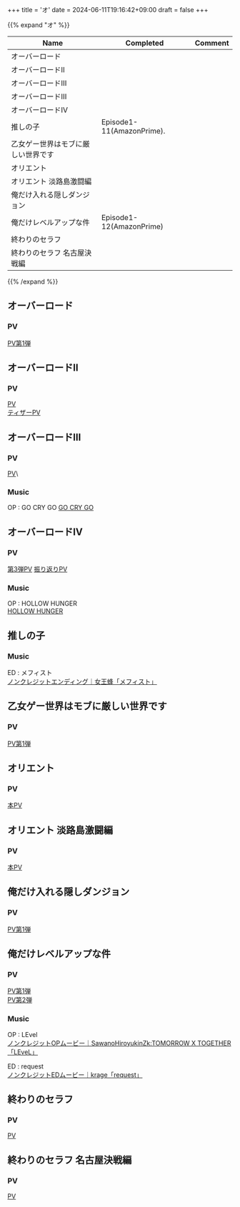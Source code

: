 +++
title = 'オ'
date = 2024-06-11T19:16:42+09:00
draft = false
+++

{{% expand "オ" %}}

| Name              | Completed                 | Comment |
| ----------------- | ------------------------- | ------- |
| オーバーロード           |                           |         |
| オーバーロードⅡ          |                           |         |
| オーバーロードⅢ          |                           |         |
| オーバーロードⅢ          |                           |         |
| オーバーロードⅣ          |                           |         |
| 推しの子              | Episode1-11(AmazonPrime). |         |
| 乙女ゲー世界はモブに厳しい世界です |                           |         |
| オリエント             |                           |         |
| オリエント 淡路島激闘編      |                           |         |
| 俺だけ入れる隠しダンジョン     |                           |         |
| 俺だけレベルアップな件       | Episode1-12(AmazonPrime)  |         |
| 終わりのセラフ           |                           |         |
| 終わりのセラフ 名古屋決戦編    |                           |         |

{{% /expand %}}


## オーバーロード

### PV
[PV第1弾](https://www.youtube.com/watch?v=RuNAPPcjDr4)

## オーバーロードⅡ
### PV
[PV](https://www.youtube.com/watch?v=c3Jt_EXwGBc)\
[ティザーPV](https://www.youtube.com/watch?v=p2ksX48PBQY)

  

## オーバーロードⅢ
### PV
[PV](https://www.youtube.com/watch?v=awYU-9jVZxE)\
### Music
OP : GO CRY GO
[GO CRY GO](https://youtu.be/8t3umiPuIQ8?si=CwdXiR8fof-UyJ9t)

## オーバーロードⅣ
### PV
[第3弾PV](https://youtu.be/tNYQjEyTO6s?si=WxIAjEb6GAieSim9)
[振り返りPV](https://youtu.be/w6MkigX6ABs?si=6lBzDAc-tR4u19zi)

### Music
OP : HOLLOW HUNGER\
[HOLLOW HUNGER](https://youtu.be/Tkkp3FhDVxQ?si=dNhUsNTjV6xuJaiI)

  
  
  

## 推しの子


### Music
ED : メフィスト\
[ノンクレジットエンディング｜女王蜂「メフィスト」](https://youtu.be/0saw1cGIl1A?si=jy2sjbrEikg8qvcn)

  
  

## 乙女ゲー世界はモブに厳しい世界です

### PV
[PV第1弾](https://www.youtube.com/watch?v=MWI9DRlSvx8)

## オリエント
### PV
[本PV](https://www.youtube.com/watch?v=DAV19xp-0K0)

## オリエント 淡路島激闘編
### PV
[本PV](https://youtu.be/xAT-scC7tNU?si=DXeQT7SKqj3xz7UU)

## 俺だけ入れる隠しダンジョン
### PV
[PV第1弾](https://www.youtube.com/watch?v=WugNKiiE9bc)

## 俺だけレベルアップな件

### PV
[PV第1弾](https://youtu.be/Bca7dy1Hntc)\
[PV第2弾](https://youtu.be/1kQwjK4rGYg)




### Music
OP : LEvel\
[ノンクレジットOPムービー｜SawanoHiroyukinZk:TOMORROW X TOGETHER「LEveL」](https://youtu.be/9KBl_UurkEc)

ED : request\
[ノンクレジットEDムービー｜krage「request」](https://youtu.be/HCqVYCNZIrQ)

## 終わりのセラフ
### PV
[PV](https://www.youtube.com/watch?v=_63seZTwaw8)

## 終わりのセラフ 名古屋決戦編
### PV
[PV](https://www.youtube.com/watch?v=8Vf_QfkNe9c)

